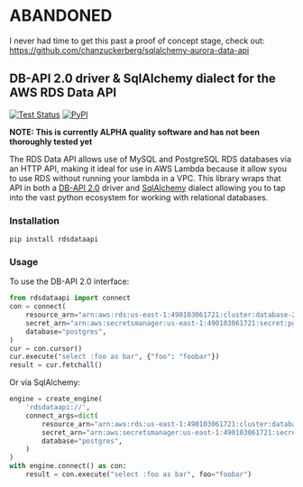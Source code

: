 # ABANDONED
I never had time to get this past a proof of concept stage, check out:
https://github.com/chanzuckerberg/sqlalchemy-aurora-data-api

## DB-API 2.0 driver & SqlAlchemy dialect for the AWS RDS Data API

[![Test Status](https://github.com/dschep/rdsdataapi/workflows/Test/badge.svg)](https://github.com/dschep/rdsdataapi/actions)
[![PyPI](https://img.shields.io/pypi/v/rdsdataapi)](https://pypi.org/project/rdsdataapi/)

**NOTE: This is currently ALPHA quality software and has not been thoroughly tested yet**

The RDS Data API allows use of MySQL and PostgreSQL RDS databases via an HTTP API, making it ideal
for use in AWS Lambda because it allow syou to use RDS without running your lambda in a VPC. This
library wraps that API in both a [DB-API 2.0](https://www.python.org/dev/peps/pep-0249/) driver and
[SqlAlchemy](https://www.sqlalchemy.org/) dialect allowing you to tap into the vast python
ecosystem for working with relational databases.


### Installation
```
pip install rdsdataapi
```


### Usage

To use the DB-API 2.0 interface:
```python
from rdsdataapi import connect
con = connect(
    resource_arn="arn:aws:rds:us-east-1:490103061721:cluster:database-2",
    secret_arn="arn:aws:secretsmanager:us-east-1:490103061721:secret:pgdb-gIucWr",
    database="postgres",
)
cur = con.cursor()
cur.execute("select :foo as bar", {"foo": "foobar"})
result = cur.fetchall()
```

Or via SqlAlchemy:
```python
engine = create_engine(
    'rdsdataapi://',
    connect_args=dict(
        resource_arn="arn:aws:rds:us-east-1:490103061721:cluster:database-2",
        secret_arn="arn:aws:secretsmanager:us-east-1:490103061721:secret:pgdb-gIucWr",
        database="postgres",
    )
)
with engine.connect() as con:
    result = con.execute("select :foo as bar", foo="foobar")
```
